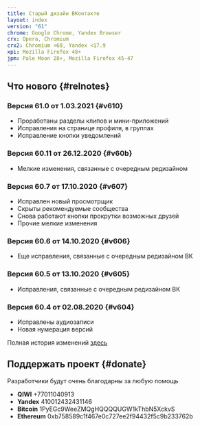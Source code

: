 ```yaml
---
title: Старый дизайн ВКонтакте
layout: index
version: "61"
chrome: Google Chrome, Yandex Browser
crx: Opera, Chromium
crx2: Chromium <60, Yandex <17.9
xpi: Mozilla Firefox 48+
jpm: Pale Moon 28+, Mozilla Firefox 45-47
---
```


## Что нового {#relnotes}

### Версия 61.0 от 1.03.2021 {#v610}

- Проработаны разделы клипов и мини-приложений
- Исправления на странице профиля, в группах
- Исправление кнопки уведомлений

### Версия 60.11 от 26.12.2020 {#v60b}

- Мелкие изменения, связанные с очередным редизайном

### Версия 60.7 от 17.10.2020 {#v607}

- Исправлен новый просмотрщик
- Скрыты рекомендуемые сообщества
- Снова работают кнопки прокрутки возможных друзей
- Прочие мелкие изменения

### Версия 60.6 от 14.10.2020 {#v606}
- Еще исправления, связанные с очередным редизайном ВК

### Версия 60.5 от 13.10.2020 {#v605}
- Исправления, связанные с очередным редизайном ВК

### Версия 60.4 от 02.08.2020 {#v604}
- Исправлены аудиозаписи
- Новая нумерация версий

Полная история изменений [здесь](changelog)

## Поддержать проект {#donate}
Разработчики будут очень благодарны за любую помощь

- **QIWI** +77011040913
- **Yandex** 410012432431146
- **Bitcoin** 1PyEGc9WeeZMQgHQQQQUGW1kThbN5XckvS
- **Ethereum** 0xb758589c1f467e0c727ee2f94432f5c9b233762b
